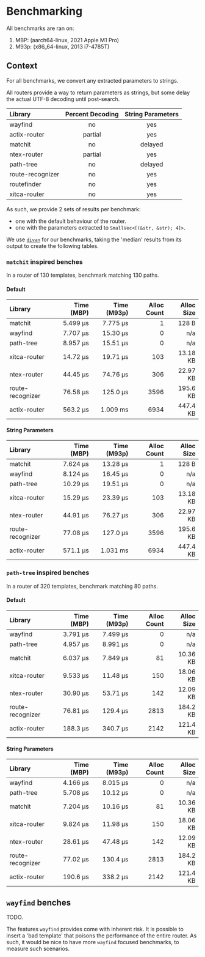 # Benchmarking

All benchmarks are ran on:
1. MBP: (aarch64-linux, 2021 Apple M1 Pro)
2. M93p: (x86_64-linux, 2013 i7-4785T)

## Context

For all benchmarks, we convert any extracted parameters to strings.

All routers provide a way to return parameters as strings, but some delay the actual UTF-8 decoding until post-search.

| Library          | Percent Decoding | String Parameters |
|:-----------------|:----------------:|:-----------------:|
| wayfind          | no               | yes               |
| actix-router     | partial          | yes               |
| matchit          | no               | delayed           |
| ntex-router      | partial          | yes               |
| path-tree        | no               | delayed           |
| route-recognizer | no               | yes               |
| routefinder      | no               | yes               |
| xitca-router     | no               | yes               |

As such, we provide 2 sets of results per benchmark:
- one with the default behaviour of the router.
- one with the parameters extracted to `SmallVec<[(&str, &str); 4]>`.

We use [`divan`](https://github.com/nvzqz/divan) for our benchmarks, taking the 'median' results from its output to create the following tables.

### `matchit` inspired benches

In a router of 130 templates, benchmark matching 130 paths.

#### Default

| Library          | Time (MBP) | Time (M93p) | Alloc Count | Alloc Size |
|:-----------------|-----------:|------------:|------------:|-----------:|
| matchit          | 5.499 µs   | 7.775 µs    | 1           | 128 B      |
| wayfind          | 7.707 µs   | 15.30 µs    | 0           | n/a        |
| path-tree        | 8.957 µs   | 15.51 µs    | 0           | n/a        |
| xitca-router     | 14.72 µs   | 19.71 µs    | 103         | 13.18 KB   |
| ntex-router      | 44.45 µs   | 74.76 µs    | 306         | 22.97 KB   |
| route-recognizer | 76.58 µs   | 125.0 µs    | 3596        | 195.6 KB   |
| actix-router     | 563.2 µs   | 1.009 ms    | 6934        | 447.4 KB   |

#### String Parameters

| Library          | Time (MBP) | Time (M93p) | Alloc Count | Alloc Size |
|:-----------------|-----------:|------------:|------------:|-----------:|
| matchit          | 7.624 µs   | 13.28 µs    | 1           | 128 B      |
| wayfind          | 8.124 µs   | 16.45 µs    | 0           | n/a        |
| path-tree        | 10.29 µs   | 19.51 µs    | 0           | n/a        |
| xitca-router     | 15.29 µs   | 23.39 µs    | 103         | 13.18 KB   |
| ntex-router      | 44.91 µs   | 76.27 µs    | 306         | 22.97 KB   |
| route-recognizer | 77.08 µs   | 127.0 µs    | 3596        | 195.6 KB   |
| actix-router     | 571.1 µs   | 1.031 ms    | 6934        | 447.4 KB   |

### `path-tree` inspired benches

In a router of 320 templates, benchmark matching 80 paths.

#### Default

| Library          | Time (MBP) | Time (M93p) | Alloc Count | Alloc Size |
|:-----------------|-----------:|------------:|------------:|-----------:|
| wayfind          | 3.791 µs   | 7.499 µs    | 0           | n/a        |
| path-tree        | 4.957 µs   | 8.991 µs    | 0           | n/a        |
| matchit          | 6.037 µs   | 7.849 µs    | 81          | 10.36 KB   |
| xitca-router     | 9.533 µs   | 11.48 µs    | 150         | 18.06 KB   |
| ntex-router      | 30.90 µs   | 53.71 µs    | 142         | 12.09 KB   |
| route-recognizer | 76.81 µs   | 129.4 µs    | 2813        | 184.2 KB   |
| actix-router     | 188.3 µs   | 340.7 µs    | 2142        | 121.4 KB   |

#### String Parameters

| Library          | Time (MBP) | Time (M93p) | Alloc Count | Alloc Size |
|:-----------------|-----------:|------------:|------------:|-----------:|
| wayfind          | 4.166 µs   | 8.015 µs    | 0           | n/a        |
| path-tree        | 5.708 µs   | 10.12 µs    | 0           | n/a        |
| matchit          | 7.204 µs   | 10.16 µs    | 81          | 10.36 KB   |
| xitca-router     | 9.824 µs   | 11.98 µs    | 150         | 18.06 KB   |
| ntex-router      | 28.61 µs   | 47.48 µs    | 142         | 12.09 KB   |
| route-recognizer | 77.02 µs   | 130.4 µs    | 2813        | 184.2 KB   |
| actix-router     | 190.6 µs   | 338.2 µs    | 2142        | 121.4 KB   |

## `wayfind` benches

TODO.

The features `wayfind` provides come with inherent risk.
It is possible to insert a 'bad template' that poisons the performance of the entire router.
As such, it would be nice to have more `wayfind` focused benchmarks, to measure such scenarios.
